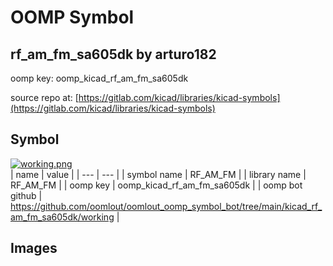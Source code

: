 # OOMP Symbol  
## rf_am_fm_sa605dk  by arturo182  
  
oomp key: oomp_kicad_rf_am_fm_sa605dk  
  
source repo at: [https://gitlab.com/kicad/libraries/kicad-symbols](https://gitlab.com/kicad/libraries/kicad-symbols)  
## Symbol  
  
[![working.png](working_600.png)](working.png)  
| name | value | 
| --- | --- | 
| symbol name | RF_AM_FM | 
| library name | RF_AM_FM | 
| oomp key | oomp_kicad_rf_am_fm_sa605dk | 
| oomp bot github | https://github.com/oomlout/oomlout_oomp_symbol_bot/tree/main/kicad_rf_am_fm_sa605dk/working | 
## Images  
